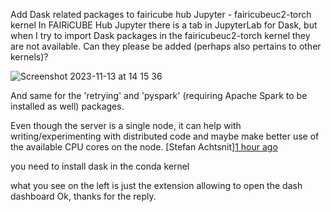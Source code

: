 Add Dask related  packages to fairicube hub Jupyter - fairicubeuc2-torch kernel
In FAIRiCUBE Hub Jupyter there is a tab in JupyterLab for Dask, but when I try to import Dask packages in the fairicubeuc2-torch kernel they are not available. Can they please be added (perhaps also pertains to other kernels)?

![Screenshot 2023-11-13 at 14 15 36](https://github.com/FAIRiCUBE/FAIRiCUBE-Hub-issue-tracker/assets/1943289/5186e80c-e264-4813-8553-ace2a4adcb15)

And same for the 'retrying' and 'pyspark' (requiring Apache Spark to be installed as well) packages.

Even though the server is a single node, it can help with writing/experimenting with distributed code and maybe make better use of the available CPU cores on the node.
[Stefan Achtsnit][1 hour ago](https://gitlab.eox.at/tenants/hub/support/-/issues/96#note_88758)

you need to install dask in the conda kernel
what you see on the left is just the extension allowing to open the dash dashboard
Ok, thanks for the reply.